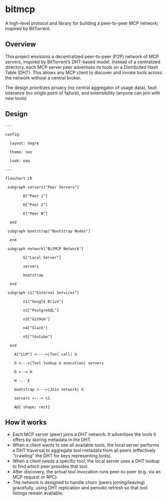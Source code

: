 # bitmcp
A high-level protocol and library for building a peer-to-peer MCP network; inspired by BitTorrent.

## Overview

This project envisions a decentralized peer-to-peer (P2P) network of MCP servers, inspired by BitTorrent’s DHT-based model. Instead of a centralized directory, each MCP server peer advertises its tools on a Distributed Hash Table (DHT). This allows any MCP client to discover and invoke tools across the network without a central broker. 

The design prioritizes privacy (no central aggregator of usage data), fault tolerance (no single point of failure), and extensibility (anyone can join with new tools)

## Design

```mermaid
---

config:

  layout: dagre

  theme: neo

  look: neo

---

flowchart LR

 subgraph servers["Peer Servers"]

        D["Peer 1"]

        H["Peer 2"]

        E["Peer N"]

  end

 subgraph bootstrap["Bootstrap Nodes"]

  end

 subgraph network["BitMCP Network"]

        G["Local Server"]

        servers

        bootstrap

  end

 subgraph s1["External Services"]

        n1["Google Drive"]

        n2["PostgreSQL"]

        n3["GitHub"]

        n4["Slack"]

        n5["Youtube"]

  end

    A["LLM"] <---->|Tool call| G

    G <--->|Tool lookup & execution| servers

    D <--> H

    H -.- E

    bootstrap <--->|Join network| G

    servers <---> s1

    A@{ shape: rect}
```

## How it works

- Each MCP server (peer) joins a DHT network. It advertises the tools it offers by storing metadata in the DHT.
- When a client wants to see all available tools, the local server performs a DHT traversal to aggregate tool metadata from all peers (effectively "crawling" the DHT for keys representing tools).
- When a client needs a specific tool, the local server uses a DHT lookup to find which peer provides that tool. 
- After discovery, the actual tool invocation runs peer-to-peer (e.g. via an MCP request or RPC).
- The network is designed to handle churn (peers joining/leaving) gracefully, using DHT replication and periodic refresh so that tool listings remain available.